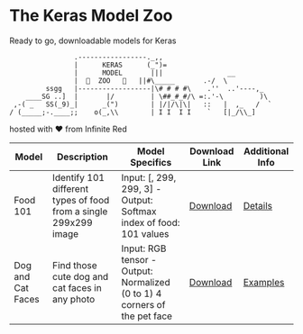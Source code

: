 # The Keras Model Zoo
Ready to go, downloadable models for Keras

```
                .-----------------._,,
                |      KERAS      (_")=
                |      MODEL       |||                __
                |  🐆  ZOO   🐅   ||#\_____       .-/  \
         ssgg   |------------------|\# # # #\    .''  ..'----,_
    ____SG ..]  |       |/         | \##_#_#/\ =:.'-\         )\
 ,-( _   SS(_9)_|      _(")        | |/|/\|\|   ::   |  ,_   /  `
/ (_____;-.____;;    o(_,\\        | I I  I I    `   [|_/\\_]
```
hosted with :heart: from Infinite Red


| Model | Description | Model Specifics | Download Link | Additional Info |
| ----- | ----------- | --------------- | ------------- | --------------- |
| Food 101 |  Identify 101 different types of food from a single 299x299 image | Input: [, 299, 299, 3] - Output: Softmax index of food: 101 values | [Download](https://s3.amazonaws.com/ir_public/ai/keras-zoo/food_101.h5) | [Details](./) |
| Dog and Cat Faces | Find those cute dog and cat faces in any photo | Input: RGB tensor - Output: Normalized (0 to 1) 4 corners of the pet face | [Download](https://s3.amazonaws.com/ir_public/ai/keras-zoo/dnc_faces.h5) | [Examples](./) |
